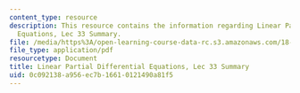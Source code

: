 ```yaml
---
content_type: resource
description: This resource contains the information regarding Linear Partial Differential
  Equations, Lec 33 Summary.
file: /media/https%3A/open-learning-course-data-rc.s3.amazonaws.com/18-303-linear-partial-differential-equations-analysis-and-numerics-fall-2014/0c092138a956ec7b16610121490a81f5_MIT18_303F14_Lecture33.pdf
file_type: application/pdf
resourcetype: Document
title: Linear Partial Differential Equations, Lec 33 Summary
uid: 0c092138-a956-ec7b-1661-0121490a81f5
---
```

